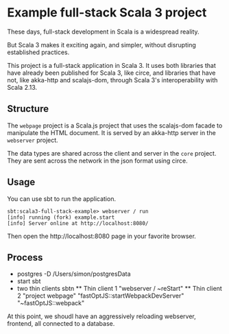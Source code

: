 # Example full-stack Scala 3 project

These days, full-stack development in Scala is a widespread reality.

But Scala 3 makes it exciting again, and simpler, without disrupting established practices.

This project is a full-stack application in Scala 3.
It uses both libraries that have already been published for Scala 3, like circe, and libraries that have not, like akka-http and scalajs-dom, through Scala 3's interoperability with Scala 2.13.

## Structure

The `webpage` project is a Scala.js project that uses the scalajs-dom facade to manipulate the HTML document.
It is served by an akka-http server in the `webserver` project.

The data types are shared across the client and server in the `core` project.
They are sent across the network in the json format using circe.

## Usage

You can use sbt to run the application.

```text
sbt:scala3-full-stack-example> webserver / run
[info] running (fork) example.start 
[info] Server online at http://localhost:8080/
```

Then open the http://localhost:8080 page in your favorite browser.

## Process
* postgres -D /Users/simon/postgresData
* start sbt
* two thin clients sbtn
** Thin client 1 "webserver / ~reStart"
** Thin client 2 "project webpage" "fastOptJS::startWebpackDevServer" "~fastOptJS::webpack"

At this point, we shoudl have an aggressively reloading webserver, frontend, all connected to a database.

